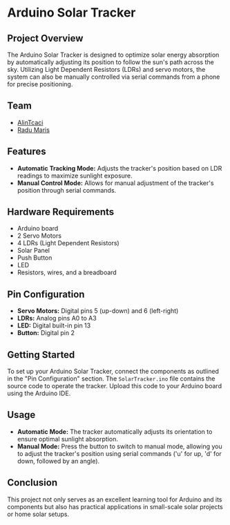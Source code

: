 # Arduino Solar Tracker

## Project Overview
The Arduino Solar Tracker is designed to optimize solar energy absorption by automatically adjusting its position to follow the sun's path across the sky. Utilizing Light Dependent Resistors (LDRs) and servo motors, the system can also be manually controlled via serial commands from a phone for precise positioning.

## Team
- [AlinTcaci](https://github.com/AlinTcaci)
- [Radu Maris](https://github.com/Radu-Maris)

## Features
- **Automatic Tracking Mode:** Adjusts the tracker's position based on LDR readings to maximize sunlight exposure.
- **Manual Control Mode:** Allows for manual adjustment of the tracker's position through serial commands.

## Hardware Requirements
- Arduino board
- 2 Servo Motors
- 4 LDRs (Light Dependent Resistors)
- Solar Panel
- Push Button
- LED
- Resistors, wires, and a breadboard

## Pin Configuration
- **Servo Motors:** Digital pins 5 (up-down) and 6 (left-right)
- **LDRs:** Analog pins A0 to A3
- **LED:** Digital built-in pin 13
- **Button:** Digital pin 2

## Getting Started
To set up your Arduino Solar Tracker, connect the components as outlined in the "Pin Configuration" section. The `SolarTracker.ino` file contains the source code to operate the tracker. Upload this code to your Arduino board using the Arduino IDE.

## Usage
- **Automatic Mode:** The tracker automatically adjusts its orientation to ensure optimal sunlight absorption.
- **Manual Mode:** Press the button to switch to manual mode, allowing you to adjust the tracker's position using serial commands ('u' for up, 'd' for down, followed by an angle).

## Conclusion
This project not only serves as an excellent learning tool for Arduino and its components but also has practical applications in small-scale solar projects or home solar setups.
